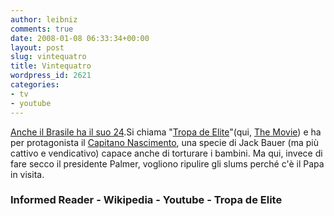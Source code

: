 ```yaml
---
author: leibniz
comments: true
date: 2008-01-08 06:33:34+00:00
layout: post
slug: vintequatro
title: Vintequatro
wordpress_id: 2621
categories:
- tv
- youtube
---
```


[Anche il Brasile ha il suo 24](http://blogs.wsj.com/informedreader/2008/01/07/what-the-brazilian-jack-bauer-says-about-brazil/).Si chiama "[Tropa de Elite](http://en.wikipedia.org/wiki/Tropa_de_Elite)"(qui, [The Movie](http://www.tropadeeliteofilme.com.br/)) e ha per protagonista il [Capitano Nascimento](http://www.youtube.com/watch?v=RoxrdMukQu0), una specie di Jack Bauer (ma più cattivo e vendicativo) capace anche di torturare i bambini. Ma qui, invece di fare secco il presidente Palmer, vogliono ripulire gli slums perché c'è il Papa in visita.


### Informed Reader - Wikipedia - Youtube - Tropa de Elite
